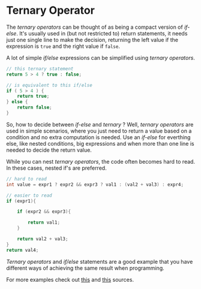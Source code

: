 # Ternary Operator

The _ternary operators_ can be thought of as being a compact version of _if-else_. It's usually used in (but not restricted to) return statements, it needs just one single line to make the decision, returning the left value if the expression is `true` and the right value if `false`.

A lot of simple _if/else_ expressions can be simplified using _ternary operators_.

```java
// this ternary statement
return 5 > 4 ? true : false;

// is equivalent to this if/else
if ( 5 > 4 ) {
    return true;
} else {
    return false;
}
```

So, how to decide between _if-else_ and _ternary_ ? Well, _ternary operators_ are used in simple scenarios, where you just need to return a value based on a condition and no extra computation is needed. Use an _if-else_ for everthing else, like nested conditions, big expressions and when more than one line is needed to decide the return value.

While you can nest _ternary operators_, the code often becomes hard to read. In these cases, nested if's are preferred.

```java
// hard to read
int value = expr1 ? expr2 && expr3 ? val1 : (val2 + val3) : expr4;

// easier to read
if (expr1){

    if (expr2 && expr3){

        return val1;
    }

    return val2 + val3;
}
return val4;


```

_Ternary operators_ and _if/else_ statements are a good example that you have different ways of achieving the same result when programming.

For more examples check out [this][ternary-operator-first] and [this][ternary-operator-second] sources.

[ternary-operator-first]: https://www.programiz.com/java-programming/ternary-operator
[ternary-operator-second]: https://www.baeldung.com/java-ternary-operator
